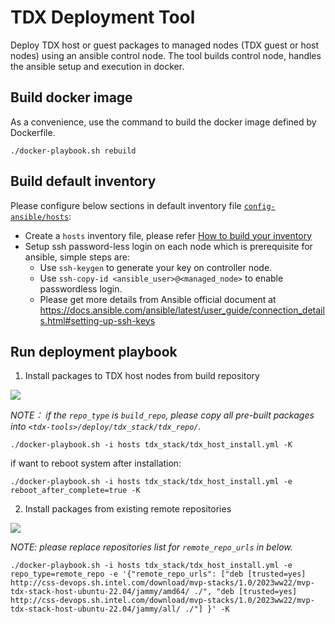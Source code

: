 # TDX Deployment Tool

Deploy TDX host or guest packages to managed nodes (TDX guest or host nodes) using an ansible control node.
The tool builds control node, handles the ansible setup and execution in docker.

## Build docker image

As a convenience, use the command to build the docker image defined by Dockerfile.

```
./docker-playbook.sh rebuild
```

## Build default inventory

Please configure below sections in default inventory file [`config-ansible/hosts`](config-ansible/hosts):

- Create a `hosts` inventory file, please refer [How to build your inventory](https://docs.ansible.com/ansible/latest/inventory_guide/intro_inventory.html)
- Setup ssh password-less login on each node which is prerequisite for ansible, simple steps are:
  - Use `ssh-keygen` to generate your key on controller node.
  - Use `ssh-copy-id <ansible_user>@<managed_node>` to enable passwordless login.
  - Please get more details from Ansible official document at <https://docs.ansible.com/ansible/latest/user_guide/connection_details.html#setting-up-ssh-keys>

## Run deployment playbook


1. Install packages to TDX host nodes from build repository

![](/doc/tdx_deploy_ansible_from_build_repo.png)

_NOTE： if the `repo_type` is `build_repo`, please copy all pre-built packages into `<tdx-tools>/deploy/tdx_stack/tdx_repo/`._

```
./docker-playbook.sh -i hosts tdx_stack/tdx_host_install.yml -K
```

if want to reboot system after installation:
```
./docker-playbook.sh -i hosts tdx_stack/tdx_host_install.yml -e reboot_after_complete=true -K
```

2. Install packages from existing remote repositories

![](/doc/tdx_deploy_ansible_from_remote_repo.png)

_NOTE: please replace repositories list for `remote_repo_urls` in below._

```
./docker-playbook.sh -i hosts tdx_stack/tdx_host_install.yml -e repo_type=remote_repo -e '{"remote_repo_urls": ["deb [trusted=yes] http://css-devops.sh.intel.com/download/mvp-stacks/1.0/2023ww22/mvp-tdx-stack-host-ubuntu-22.04/jammy/amd64/ ./", "deb [trusted=yes] http://css-devops.sh.intel.com/download/mvp-stacks/1.0/2023ww22/mvp-tdx-stack-host-ubuntu-22.04/jammy/all/ ./"] }' -K
```
